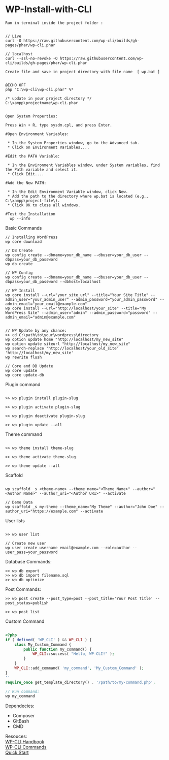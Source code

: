# WP-Install-with-CLI

``` Run in terminal inside the project folder : ``` 

``` 

// Live
curl -O https://raw.githubusercontent.com/wp-cli/builds/gh-pages/phar/wp-cli.phar

// localhost
curl --ssl-no-revoke -O https://raw.githubusercontent.com/wp-cli/builds/gh-pages/phar/wp-cli.phar

```

``` Create file and save in project directory with file name  [ wp.bat ] ```
```

@ECHO OFF
php "C:\wp-cli\wp-cli.phar" %* 

/* update in your project directory */
C:\xampp\projectname\wp-cli.phar

```

```

Open System Properties:

Press Win + R, type sysdm.cpl, and press Enter.

#Open Environment Variables:

 * In the System Properties window, go to the Advanced tab.
 * Click on Environment Variables....

#Edit the PATH Variable:

 * In the Environment Variables window, under System variables, find the Path variable and select it.
 * Click Edit....

#Add the New PATH:

 * In the Edit Environment Variable window, click New.
 * Add the path to the directory where wp.bat is located (e.g., C:\xampp\project-file\).
 * Click OK to close all windows.

#Test the Installation
  wp --info

```

Basic Commands

```
// Installing WordPress
wp core download

// DB Create
wp config create --dbname=your_db_name --dbuser=your_db_user --dbpass=your_db_password
wp db create

// WP Config
wp config create --dbname=your_db_name --dbuser=your_db_user --dbpass=your_db_password --dbhost=localhost

// WP Install
wp core install --url="your_site_url" --title="Your Site Title" --admin_user="your_admin_user" --admin_password="your_admin_password" --admin_email="your_email@example.com"
wp core install --url="http://localhost/your_site" --title="My WordPress Site" --admin_user="admin" --admin_password="password" --admin_email="admin@example.com"


// WP Update by any chance: 
>> cd C:\path\to\your\wordpress\directory
wp option update home "http://localhost/my_new_site"
wp option update siteurl "http://localhost/my_new_site"
wp search-replace 'http://localhost/your_old_site' 'http://localhost/my_new_site'
wp rewrite flush

// Core and DB Update
wp core update
wp core update-db

```

Plugin command
```

>> wp plugin install plugin-slug

>> wp plugin activate plugin-slug

>> wp plugin deactivate plugin-slug

>> wp plugin update --all

```

Theme command
```

>> wp theme install theme-slug

>> wp theme activate theme-slug

>> wp theme update --all

```

Scaffold
```

wp scaffold _s <theme-name> --theme_name="<Theme Name>" --author="<Author Name>" --author_uri="<Author URI>" --activate

// Demo Data
wp scaffold _s my-theme --theme_name="My Theme" --author="John Doe" --author_uri="https://example.com" --activate

```

User lists
```

>> wp user list

// Create new user
wp user create username email@example.com --role=author --user_pass=your_password

```

Database Commands:
```
>> wp db export
>> wp db import filename.sql
>> wp db optimize

```

Post Commands:
```
>> wp post create --post_type=post --post_title='Your Post Title' --post_status=publish

>> wp post list

```

Custom Command
```PHP

<?php
if ( defined( 'WP_CLI' ) && WP_CLI ) {
    class My_Custom_Command {
        public function my_command() {
            WP_CLI::success( "Hello, WP-CLI!" );
        }
    }
    WP_CLI::add_command( 'my_command', 'My_Custom_Command' );
}
''
require_once get_template_directory() . '/path/to/my-command.php';

// Run command:
wp my_command

```

Dependecies:
- Composer
- GitBash
- CMD

Resouces:
<br><a href="https://make.wordpress.org/cli/handbook/">WP-CLI Handbook</a>
<br><a href="https://developer.wordpress.org/cli/commands/">WP-CLI Commands</a>
<br><a href="https://make.wordpress.org/cli/handbook/quick-start/">Quick Start</a>

